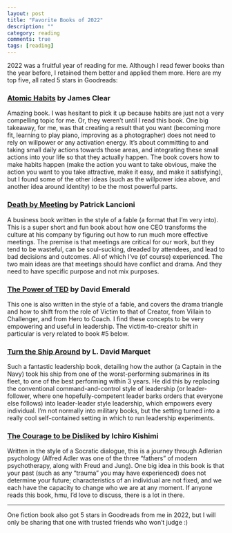 ```yaml
---
layout: post
title: "Favorite Books of 2022"
description: ""
category: reading
comments: true
tags: [reading]
---
```


2022 was a fruitful year of reading for me. Although I read fewer books than the year before, I retained them better and applied them more. Here are my top five, all rated 5 stars in Goodreads:

### [Atomic Habits](https://www.amazon.com/Atomic-Habits-Proven-Build-Break-ebook/dp/B07D23CFGR) by James Clear

Amazing book. I was hesitant to pick it up because habits are just not a very compelling topic for me. Or, they weren’t until I read this book. One big takeaway, for me, was that creating a result that you want (becoming more fit, learning to play piano, improving as a photographer) does not need to rely on willpower or any activation energy. It’s about committing to and taking small daily actions towards those areas, and integrating these small actions into your life so that they actually happen. The book covers how to make habits happen (make the action you want to take obvious, make the action you want to you take attractive, make it easy, and make it satisfying), but I found some of the other ideas (such as the willpower idea above, and another idea around identity) to be the most powerful parts.

### [Death by Meeting](https://www.amazon.com/Death-Meeting-Leadership-Business-Lencioni-ebook/dp/B008L03W7O/) by Patrick Lancioni
A business book written in the style of a fable (a format that I’m very into). This is a super short and fun book about how one CEO transforms the culture at his company by figuring out how to run much more effective meetings. The premise is that meetings are critical for our work, but they tend to be wasteful, can be soul-sucking, dreaded by attendees, and lead to bad decisions and outcomes. All of which I’ve (of course) experienced. The two main ideas are that meetings should have conflict and drama. And they need to have specific purpose and not mix purposes. 

### [The Power of TED](https://www.amazon.com/POWER-TED-EMPOWERMENT-DYNAMIC-Anniversary-ebook/dp/B01CV1I84U/) by David Emerald
This one is also written in the style of a fable, and covers the drama triangle and how to shift from the role of Victim to that of Creator, from Villain to Challenger, and from Hero to Coach. I find these concepts to be very empowering and useful in leadership. The victim-to-creator shift in particular is very related to book #5 below.

### [Turn the Ship Around](https://www.amazon.com/Turn-Ship-Around-Turning-Followers-ebook/dp/B00AFPVP0Y/) by L. David Marquet
Such a fantastic leadership book, detailing how the author (a Captain in the Navy) took his ship from one of the worst-performing submarines in its fleet, to one of the best performing within 3 years. He did this by replacing the conventional command-and-control style of leadership (or leader-follower, where one hopefully-competent leader barks orders that everyone else follows) into leader-leader style leadership, which empowers every individual. I’m not normally into military books, but the setting turned into a really cool self-contained setting in which to run leadership experiments.

### [The Courage to be Disliked](https://www.amazon.com/Courage-Be-Disliked-Phenomenon-Happiness-ebook/dp/B078MDSV8T/) by Ichiro Kishimi
Written in the style of a Socratic dialogue, this is a journey through Adlerian psychology (Alfred Adler was one of the three “fathers” of modern psychotherapy, along with Freud and Jung). One big idea in this book is that your past (such as any “trauma” you may have experienced) does not determine your future; characteristics of an individual are not fixed, and we each have the capacity to change who we are at any moment. If anyone reads this book, hmu, I’d love to discuss, there is a lot in there.

---
One fiction book also got 5 stars in Goodreads from me in 2022, but I will only be sharing that one with trusted friends who won’t judge :)
